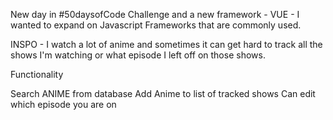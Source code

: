 New day in #50daysofCode Challenge and a new framework - VUE - I wanted to expand on Javascript Frameworks that are commonly used.

INSPO - I watch a lot of anime and sometimes it can get hard to track all the shows I'm watching or what episode I left off on those shows.

Functionality

Search ANIME from database
Add Anime to list of tracked shows
Can edit which episode you are on
